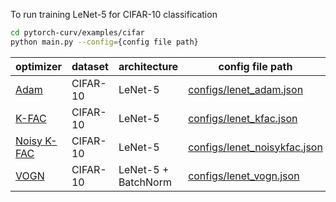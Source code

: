 To run training LeNet-5 for CIFAR-10 classification
```bash
cd pytorch-curv/examples/cifar
python main.py --config={config file path}
```
| optimizer | dataset | architecture | config file path |
| --- | --- | --- | --- |
| [Adam](https://arxiv.org/abs/1412.6980) | CIFAR-10 | LeNet-5 | [configs/lenet_adam.json](https://github.com/rioyokotalab/pytorch-curv/blob/master/examples/cifar/configs/lenet_adam.json) |
| [K-FAC](https://arxiv.org/abs/1503.05671)| CIFAR-10 | LeNet-5 | [configs/lenet_kfac.json](https://github.com/rioyokotalab/pytorch-curv/blob/master/examples/cifar/configs/lenet_kfac.json) |
| [Noisy K-FAC](https://arxiv.org/abs/1712.02390)| CIFAR-10 | LeNet-5 | [configs/lenet_noisykfac.json](https://github.com/rioyokotalab/pytorch-curv/blob/master/examples/cifar/configs/lenet_noisykfac.json) |
| [VOGN](https://arxiv.org/abs/1806.04854)| CIFAR-10 | LeNet-5 + BatchNorm | [configs/lenet_vogn.json](https://github.com/rioyokotalab/pytorch-curv/blob/master/examples/cifar/configs/lenet_vogn.json) |
